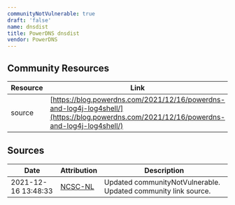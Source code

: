 ```yaml
---
communityNotVulnerable: true
draft: 'false'
name: dnsdist
title: PowerDNS dnsdist
vendor: PowerDNS
---
```



## Community Resources
| Resource | Link |
| --- | --- |
| source | [https://blog.powerdns.com/2021/12/16/powerdns-and-log4j-log4shell/](https://blog.powerdns.com/2021/12/16/powerdns-and-log4j-log4shell/) |


## Sources
| Date | Attribution | Description |
| --- | --- | --- |
| 2021-12-16 13:48:33 | [NCSC-NL](https://github.com/NCSC-NL/log4shell/blob/main/software/README.md) | Updated communityNotVulnerable. Updated community link source.  |
